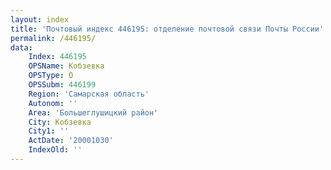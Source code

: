 ```yaml
---
layout: index
title: 'Почтовый индекс 446195: отделение почтовой связи Почты России'
permalink: /446195/
data:
    Index: 446195
    OPSName: Кобзевка
    OPSType: О
    OPSSubm: 446199
    Region: 'Самарская область'
    Autonom: ''
    Area: 'Большеглушицкий район'
    City: Кобзевка
    City1: ''
    ActDate: '20001030'
    IndexOld: ''
---
```

